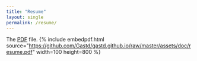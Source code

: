 ```yaml
---
title: "Resume"
layout: single
permalink: /resume/
---
```


The [PDF](https://github.com/Gastd/gastd.github.io/raw/master/assets/doc/resume.pdf) file.
{% include embedpdf.html source="https://github.com/Gastd/gastd.github.io/raw/master/assets/doc/resume.pdf" width=100 height=800 %}
